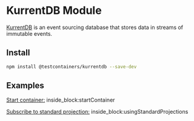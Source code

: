 # KurrentDB Module

[KurrentDB](https://kurrent.io) is an event sourcing database that stores data in streams of immutable events.

## Install

```bash
npm install @testcontainers/kurrentdb --save-dev
```

## Examples

<!--codeinclude-->
[Start container:](../../packages/modules/kurrentdb/src/kurrent-db-container.test.ts) inside_block:startContainer
<!--/codeinclude-->

<!--codeinclude-->
[Subscribe to standard projection:](../../packages/modules/kurrentdb/src/kurrent-db-container.test.ts) inside_block:usingStandardProjections
<!--/codeinclude-->
